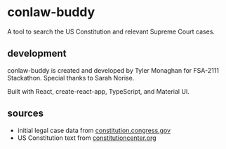 # conlaw-buddy

A tool to search the US Constitution and relevant Supreme Court cases.

## development

conlaw-buddy is created and developed by Tyler Monaghan for FSA-2111 Stackathon. Special thanks to Sarah Norise.

Built with React, create-react-app, TypeScript, and Material UI.

## sources

- initial legal case data from [constitution.congress.gov](https://constitution.congress.gov/resources/unconstitutional-laws/?)
- US Constitution text from [constitutioncenter.org](https://constitutioncenter.org/interactive-constitution/full-text)
